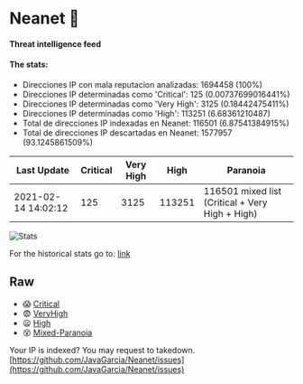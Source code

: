 # Neanet :hocho:
#### Threat intelligence feed
#### The stats:

- Direcciones IP con mala reputacion analizadas: 1694458 (100%)
- Direcciones IP determinadas como 'Critical':  125 (0.00737699016441%)
- Direcciones IP determinadas como 'Very High':  3125 (0.18442475411%)
- Direcciones IP determinadas como 'High':  113251 (6.68361210487)
- Total de direcciones IP indexadas en Neanet:  116501 (6.87541384915%)
- Total de direcciones IP descartadas en Neanet:  1577957 (93.1245861509%)

| Last Update | Critical | Very High | High | Paranoia |
| --- | --- | --- | --- | --- |
| 2021-02-14 14:02:12 | 125 | 3125 | 113251 | 116501 mixed list (Critical + Very High + High)|

![Stats](https://docs.google.com/spreadsheets/d/e/2PACX-1vSnaNMIXVabIpDJjufMlzH7poXnshF3mgd8Is1g9ytUEzVsP5my4Trn8f-xkoLLQ38xpL3HtmUexLo6/pubchart?oid=501124687&format=image)

For the historical stats go to: [link](/stats.csv)
## Raw
- :scream: [Critical](https://raw.githubusercontent.com/JavaGarcia/Neanet/master/blacklists/neanet_critical.txt)
- :fearful: [VeryHigh](https://raw.githubusercontent.com/JavaGarcia/Neanet/master/blacklists/neanet_veryHigh.txtt)
- :frowning: [High](https://raw.githubusercontent.com/JavaGarcia/Neanet/master/blacklists/neanet_high.txt)
- :dizzy_face: [Mixed-Paranoia](https://raw.githubusercontent.com/JavaGarcia/Neanet/master/blacklists/neanet_all.txt)


Your IP is indexed? You may request to takedown. [https://github.com/JavaGarcia/Neanet/issues](https://github.com/JavaGarcia/Neanet/issues)


































































































































































































































































































































































































































































































































































































































































































































































































































































































































































































































































































































































































































































































































































































































































































































































































































































































































































































































































































































































































































































































































































































































































































































































































































































































































































































































































































































































































































































































































































































































































































































































































































































































































































































































































































































































































































































































































































































































































































































































































































































































































































































































































































































































